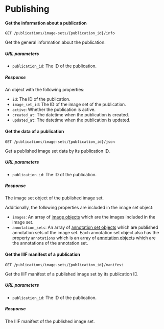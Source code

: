 # Publishing

#### Get the information about a publication

```
GET /publications/image-sets/{publication_id}/info
```

Get the general information about the publication.

##### URL parameters

- `publication_id`: The ID of the publication.

##### Response

An object with the following properties:

- `id`: The ID of the publication.
- `image_set_id`: The ID of the image set of the publication.
- `active`: Whether the publication is active.
- `created_at`: The datetime when the publication is created.
- `updated_at`: The datetime when the publication is updated.

#### Get the data of a publication

```
GET /publications/image-sets/{publication_id}/json
```

Get a published image set data by its publication ID.

##### URL parameters

- `publication_id`: The ID of the publication.

##### Response

The image set object of the published image set.

Additionally, the following properties are included in the image set object:

- `images`: An array of [image objects](#image-object) which are the images included in the image set.
- `annotation_sets`: An array of [annotation set objects](#annotation-set-object) which are published annotation sets
  of the image set. Each annotation set object also has the property `annotations` which is an array of
  [annotation objects](#annotation-object) which are the annotations of the annotation set.

#### Get the IIIF manifest of a publication

```
GET /publications/image-sets/{publication_id}/manifest
```

Get the IIIF manifest of a published image set by its publication ID.

##### URL parameters

- `publication_id`: The ID of the publication.

##### Response

The IIIF manifest of the published image set.
